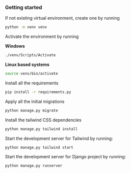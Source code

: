 
### Getting started
If not existing virtual environment, create one by running
```bash
python -m venv venv
```

Activate the environment by running

**Windows**
```bash
./venv/Scripts/Activate
```
**Linux based systems**
```bash
source venv/bin/activate
```


Install all the requirements

```bash
pip install -r requirements.py
```

Apply all the initial migrations
```bash
python manage.py migrate
```

Install the tailwind CSS dependencies
```bash
python manage.py tailwind install
```

Start the development server for Tailwind by running:
```bash
python manage.py tailwind start
```

Start the development server for Django project by running:
```bash
python manage.py runserver
```
